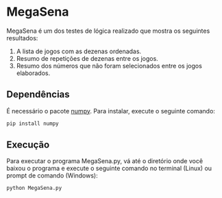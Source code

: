 # MegaSena

MegaSena é um dos testes de lógica realizado que mostra os seguintes resultados:
1. A lista de jogos com as dezenas ordenadas.
2. Resumo de repetições de dezenas entre os jogos.
3. Resumo dos números que não foram selecionados entre os jogos elaborados.

## Dependências

É necessário o pacote [numpy](https://pip.pypa.io/en/stable/). Para instalar, execute o seguinte comando:

```bash
pip install numpy
```

## Execução

Para executar o programa MegaSena.py, vá até o diretório onde você baixou o programa e execute o seguinte comando no terminal (Linux) ou prompt de comando (Windows):
```bash
python MegaSena.py
```
